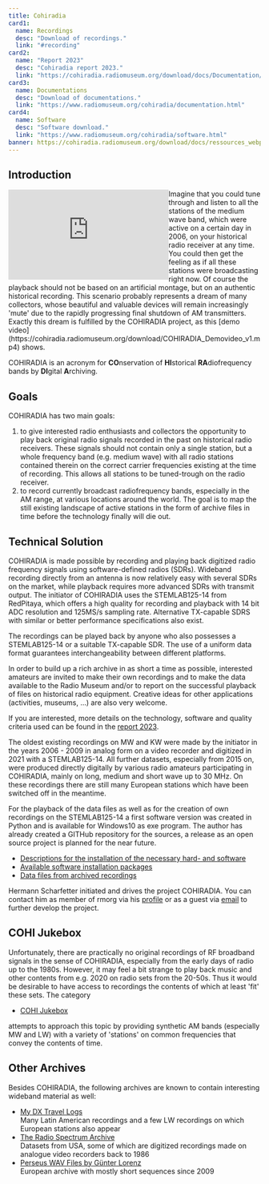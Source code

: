 ```yaml
---
title: Cohiradia
card1:
  name: Recordings
  desc: "Download of recordings."
  link: "#recording"
card2:
  name: "Report 2023"
  desc: "Cohiradia report 2023."
  link: "https://cohiradia.radiomuseum.org/download/docs/Documentation/COHIRADIA_Report2023_dt.pdf"
card3:
  name: Documentations
  desc: "Download of documentations."
  link: "https://www.radiomuseum.org/cohiradia/documentation.html"
card4:
  name: Software
  desc: "Software download."
  link: "https://www.radiomuseum.org/cohiradia/software.html"
banner: https://cohiradia.radiomuseum.org/download/docs/ressources_webpage/intropage_zierband2.png
---
```

## Introduction

<iframe align="left" width="320" height="180" src="https://cohiradia.radiomuseum.org/download/docs/Documentation/COHIRADIA_TimeMachine_English_YT.mp4" frameborder="0" allowfullscreen></iframe> 
Imagine that you could tune through and listen to all the stations of the medium wave band, which were active on a certain day in 2006, on your historical radio receiver at any time. You could then get the feeling as if all these stations were broadcasting right now. Of course the playback should not be based on an artificial montage, but on an authentic historical recording. This scenario probably represents a dream of many collectors, whose beautiful and valuable devices will remain increasingly 'mute' due to the rapidly progressing final shutdown of AM transmitters. Exactly this dream is fulfilled by the COHIRADIA project, as this [demo video](https://cohiradia.radiomuseum.org/download/COHIRADIA_Demovideo_v1.mp4) shows.

COHIRADIA is an acronym for **CO**nservation of **HI**storical **RA**diofrequency bands by **DI**gital **A**rchiving.

## Goals
COHIRADIA has two main goals:

1) to give interested radio enthusiasts and collectors the opportunity to play back original radio signals recorded in the past on historical radio receivers. These signals should not contain only a single station, but a whole frequency band (e.g. medium wave) with all radio stations contained therein on the correct carrier frequencies existing at the time of recording. This allows all stations to be tuned-trough on the radio receiver.
2) to record currently broadcast radiofrequency bands, especially in the AM range, at various locations around the world. The goal is to map the still existing landscape of active stations in the form of archive files in time before the technology finally will die out.

 ## Technical Solution  
COHIRADIA is made possible by recording and playing back digitized radio frequency signals using software-defined radios (SDRs). Wideband recording directly from an antenna is now relatively easy with several SDRs on the market, while playback requires more advanced SDRs with transmit output. The initiator of COHIRADIA uses the STEMLAB125-14 from RedPitaya, which offers a high quality for recording and playback with 14 bit ADC resolution and 125MS/s sampling rate. Alternative TX-capable SDRS with similar or better performance specifications also exist.

The recordings can be played back by anyone who also possesses a STEMLAB125-14 or a suitable TX-capable SDR. The use of a uniform data format guarantees interchangeability between different platforms.

In order to build up a rich archive in as short a time as possible, interested amateurs are invited to make their own recordings and to make the data available to the Radio Museum and/or to report on the successful playback of files on historical radio equipment. Creative ideas for other applications (activities, museums, ...) are also very welcome.

If you are interested, more details on the technology, software and quality criteria used can be found in the [report 2023](https://cohiradia.radiomuseum.org/download/docs/Documentation/COHIRADIA_Report2023_engl.pdf).

The oldest existing recordings on MW and KW were made by the initiator in the years 2006 - 2009 in analog form on a video recorder and digitized in 2021 with a STEMLAB125-14. All further datasets, especially from 2015 on, were produced directly digitally by various radio amateurs participating in COHIRADIA, mainly on long, medium and short wave up to 30 MHz. On these recordings there are still many European stations which have been switched off in the meantime.

For the playback of the data files as well as for the creation of own recordings on the STEMLAB125-14 a first software version was created in Python and is available for Windows10 as exe program. The author has already created a GITHub repository for the sources, a release as an open source project is planned for the near future.

* [Descriptions for the installation of the necessary hard- and software](https://www.radiomuseum.org/cohiradia/hardware.html)
* [Available software installation packages](https://www.radiomuseum.org/cohiradia/software.html)
* [Data files from archived recordings](https://www.radiomuseum.org/cohiradia/#recording)

Hermann Scharfetter initiated and drives the project COHIRADIA. You can contact him as member of rmorg via his [profile](/dsp_profile.cfm?Member_Id=3642) or as a guest via [email](mailto:hermann.scharfetter@gmail.com) to further develop the project.

## COHI Jukebox
Unfortunately, there are practically no original recordings of RF broadband signals in the sense of COHIRADIA, especially from the early days of radio up to the 1980s. However, it may feel a bit strange to play back music and other contents from e.g. 2020 on radio sets from the 20-50s. Thus it would be desirable to have access to recordings the contents of which at least 'fit' these sets. The category

* [COHI Jukebox](https://www.radiomuseum.org/dsp_cohiradia.cfm?synthetic)

attempts to approach this topic by providing synthetic AM bands (especially MW and LW) with a variety of 'stations' on common frequencies that convey the contents of time.

## Other Archives
Besides COHIRADIA, the following archives are known to contain interesting wideband material as well:

* [My DX Travel Logs](https://www.donmooredxer.com)  
  Many Latin American recordings and a few LW recordings on which European stations also appear 
* [The Radio Spectrum Archive](https://spectrumarchive.org)  
  Datasets from USA, some of which are digitized recordings made on analogue video recorders back to 1986
* [Perseus WAV Files by Günter Lorenz](http://pira.fmlist.org/perseus/)  
  European archive with mostly short sequences since 2009
